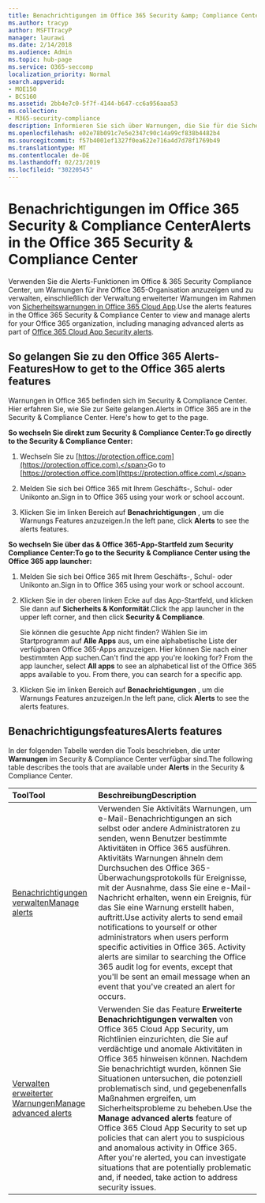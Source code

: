 ```yaml
---
title: Benachrichtigungen im Office 365 Security &amp; Compliance Center
ms.author: tracyp
author: MSFTTracyP
manager: laurawi
ms.date: 2/14/2018
ms.audience: Admin
ms.topic: hub-page
ms.service: O365-seccomp
localization_priority: Normal
search.appverid:
- MOE150
- BCS160
ms.assetid: 2bb4e7c0-5f7f-4144-b647-cc6a956aaa53
ms.collection:
- M365-security-compliance
description: Informieren Sie sich über Warnungen, die Sie für die Sicherheit in Office 365 festlegen können.
ms.openlocfilehash: e02e78b091c7e5e2347c90c14a99cf838b4482b4
ms.sourcegitcommit: f57b4001ef1327f0ea622e716a4d7d78f1769b49
ms.translationtype: MT
ms.contentlocale: de-DE
ms.lasthandoff: 02/23/2019
ms.locfileid: "30220545"
---
```

# <a name="alerts-in-the-office-365-security-amp-compliance-center"></a><span data-ttu-id="25ef9-103">Benachrichtigungen im Office 365 Security &amp; Compliance Center</span><span class="sxs-lookup"><span data-stu-id="25ef9-103">Alerts in the Office 365 Security &amp; Compliance Center</span></span>

<span data-ttu-id="25ef9-104">Verwenden Sie die Alerts-Funktionen im Office &amp; 365 Security Compliance Center, um Warnungen für ihre Office 365-Organisation anzuzeigen und zu verwalten, einschließlich der Verwaltung erweiterter Warnungen im Rahmen von [Sicherheitswarnungen in Office 365 Cloud App](office-365-cas-overview.md).</span><span class="sxs-lookup"><span data-stu-id="25ef9-104">Use the alerts features in the Office 365 Security &amp; Compliance Center to view and manage alerts for your Office 365 organization, including managing advanced alerts as part of [Office 365 Cloud App Security alerts](office-365-cas-overview.md).</span></span>
  
## <a name="how-to-get-to-the-office-365-alerts-features"></a><span data-ttu-id="25ef9-105">So gelangen Sie zu den Office 365 Alerts-Features</span><span class="sxs-lookup"><span data-stu-id="25ef9-105">How to get to the Office 365 alerts features</span></span>

<span data-ttu-id="25ef9-p101">Warnungen in Office 365 befinden sich im Security &amp; Compliance Center. Hier erfahren Sie, wie Sie zur Seite gelangen.</span><span class="sxs-lookup"><span data-stu-id="25ef9-p101">Alerts in Office 365 are in the Security &amp; Compliance Center. Here's how to get to the page.</span></span>
  
 <span data-ttu-id="25ef9-108">**So wechseln Sie direkt zum Security &amp; Compliance Center:**</span><span class="sxs-lookup"><span data-stu-id="25ef9-108">**To go directly to the Security &amp; Compliance Center:**</span></span>
  
1. <span data-ttu-id="25ef9-109">Wechseln Sie zu [https://protection.office.com](https://protection.office.com).</span><span class="sxs-lookup"><span data-stu-id="25ef9-109">Go to [https://protection.office.com](https://protection.office.com).</span></span>
    
2. <span data-ttu-id="25ef9-110">Melden Sie sich bei Office 365 mit Ihrem Geschäfts-, Schul- oder Unikonto an.</span><span class="sxs-lookup"><span data-stu-id="25ef9-110">Sign in to Office 365 using your work or school account.</span></span> 
    
3. <span data-ttu-id="25ef9-111">Klicken Sie im linken Bereich auf **Benachrichtigungen** , um die Warnungs Features anzuzeigen.</span><span class="sxs-lookup"><span data-stu-id="25ef9-111">In the left pane, click **Alerts** to see the alerts features.</span></span> 
    
 <span data-ttu-id="25ef9-112">**So wechseln Sie über das &amp; Office 365-App-Startfeld zum Security Compliance Center:**</span><span class="sxs-lookup"><span data-stu-id="25ef9-112">**To go to the Security &amp; Compliance Center using the Office 365 app launcher:**</span></span>
  
1. <span data-ttu-id="25ef9-113">Melden Sie sich bei Office 365 mit Ihrem Geschäfts-, Schul- oder Unikonto an.</span><span class="sxs-lookup"><span data-stu-id="25ef9-113">Sign in to Office 365 using your work or school account.</span></span> 
    
2. <span data-ttu-id="25ef9-114">Klicken Sie in der oberen linken Ecke auf das App-Startfeld, und klicken Sie dann auf **Sicherheits &amp; Konformität**.</span><span class="sxs-lookup"><span data-stu-id="25ef9-114">Click the app launcher  in the upper left corner, and then click **Security &amp; Compliance**.</span></span>
    
    <span data-ttu-id="25ef9-p102">Sie können die gesuchte App nicht finden? Wählen Sie im Startprogramm auf **Alle Apps** aus, um eine alphabetische Liste der verfügbaren Office 365-Apps anzuzeigen. Hier können Sie nach einer bestimmten App suchen.</span><span class="sxs-lookup"><span data-stu-id="25ef9-p102">Can't find the app you're looking for? From the app launcher, select **All apps** to see an alphabetical list of the Office 365 apps available to you. From there, you can search for a specific app.</span></span> 
    
3. <span data-ttu-id="25ef9-118">Klicken Sie im linken Bereich auf **Benachrichtigungen** , um die Warnungs Features anzuzeigen.</span><span class="sxs-lookup"><span data-stu-id="25ef9-118">In the left pane, click **Alerts** to see the alerts features.</span></span> 
    
## <a name="alerts-features"></a><span data-ttu-id="25ef9-119">Benachrichtigungsfeatures</span><span class="sxs-lookup"><span data-stu-id="25ef9-119">Alerts features</span></span>

<span data-ttu-id="25ef9-120">In der folgenden Tabelle werden die Tools beschrieben, die unter **Warnungen** im Security &amp; Compliance Center verfügbar sind.</span><span class="sxs-lookup"><span data-stu-id="25ef9-120">The following table describes the tools that are available under **Alerts** in the Security &amp; Compliance Center.</span></span> 
  
|<span data-ttu-id="25ef9-121">**Tool**</span><span class="sxs-lookup"><span data-stu-id="25ef9-121">**Tool**</span></span>|<span data-ttu-id="25ef9-122">**Beschreibung**</span><span class="sxs-lookup"><span data-stu-id="25ef9-122">**Description**</span></span>|
|:-----|:-----|
|[<span data-ttu-id="25ef9-123">Benachrichtigungen verwalten</span><span class="sxs-lookup"><span data-stu-id="25ef9-123">Manage alerts</span></span>](create-activity-alerts.md) <br/> |<span data-ttu-id="25ef9-p103">Verwenden Sie Aktivitäts Warnungen, um e-Mail-Benachrichtigungen an sich selbst oder andere Administratoren zu senden, wenn Benutzer bestimmte Aktivitäten in Office 365 ausführen. Aktivitäts Warnungen ähneln dem Durchsuchen des Office 365-Überwachungsprotokolls für Ereignisse, mit der Ausnahme, dass Sie eine e-Mail-Nachricht erhalten, wenn ein Ereignis, für das Sie eine Warnung erstellt haben, auftritt.</span><span class="sxs-lookup"><span data-stu-id="25ef9-p103">Use activity alerts to send email notifications to yourself or other administrators when users perform specific activities in Office 365. Activity alerts are similar to searching the Office 365 audit log for events, except that you'll be sent an email message when an event that you've created an alert for occurs.</span></span>  <br/> |
|[<span data-ttu-id="25ef9-126">Verwalten erweiterter Warnungen</span><span class="sxs-lookup"><span data-stu-id="25ef9-126">Manage advanced alerts </span></span>](office-365-cas-overview.md) <br/> |<span data-ttu-id="25ef9-p104">Verwenden Sie das Feature **Erweiterte Benachrichtigungen verwalten** von Office 365 Cloud App Security, um Richtlinien einzurichten, die Sie auf verdächtige und anomale Aktivitäten in Office 365 hinweisen können. Nachdem Sie benachrichtigt wurden, können Sie Situationen untersuchen, die potenziell problematisch sind, und gegebenenfalls Maßnahmen ergreifen, um Sicherheitsprobleme zu beheben.</span><span class="sxs-lookup"><span data-stu-id="25ef9-p104">Use the **Manage advanced alerts** feature of Office 365 Cloud App Security to set up policies that can alert you to suspicious and anomalous activity in Office 365. After you're alerted, you can investigate situations that are potentially problematic and, if needed, take action to address security issues.  </span></span><br/> |
   

